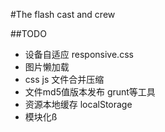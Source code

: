 #The flash cast and crew

##TODO
* 设备自适应 responsive.css
* 图片懒加载
* css js 文件合并压缩
* 文件md5值版本发布  grunt等工具
* 资源本地缓存 localStorage
* 模块化ß

